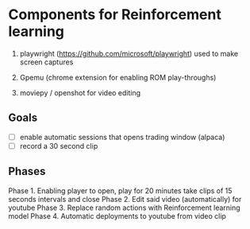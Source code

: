 # Components for Reinforcement learning

1. playwright (https://github.com/microsoft/playwright)
used to make screen captures

2. Gpemu (chrome extension for enabling ROM play-throughs)

3. moviepy / openshot for video editing

## Goals

- [ ] enable automatic sessions that opens trading window (alpaca)
- [ ] record a 30 second clip

## Phases

Phase 1. Enabling player to open, play for 20 minutes take clips of 15 seconds intervals and close
Phase 2. Edit said video (automatically) for youtube
Phase 3. Replace random actions with Reinforcement learning model
Phase 4. Automatic deployments to youtube from video clip
